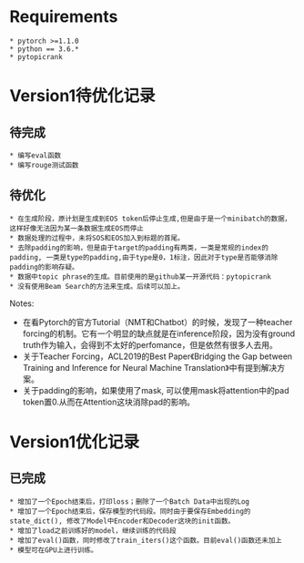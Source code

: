 # Requirements
```
* pytorch >=1.1.0
* python == 3.6.*
* pytopicrank
```
# Version1待优化记录
## 待完成
```
* 编写eval函数
* 编写rouge测试函数
```
## 待优化
```
* 在生成阶段，原计划是生成到EOS token后停止生成,但是由于是一个minibatch的数据，这样好像无法因为某一条数据生成EOS而停止
* 数据处理的过程中，未将SOS和EOS加入到标题的首尾。
* 去除padding的影响，但是由于target的padding有两类，一类是常规的index的padding, 一类是type的padding,由于type是0，1标注，因此对于type是否能够消除padding的影响存疑。
* 数据中topic phrase的生成。目前使用的是github某一开源代码：pytopicrank
* 没有使用Beam Search的方法来生成。后续可以加上。
```
Notes:
* 在看Pytorch的官方Tutorial（NMT和Chatbot）的时候，发现了一种teacher forcing的机制。它有一个明显的缺点就是在inference阶段，因为没有ground truth作为输入，会得到不太好的perfomance，但是依然有很多人去用。
* 关于Teacher Forcing，ACL2019的Best Paper《Bridging the Gap between Training and Inference for Neural Machine Translation》中有提到解决方案。
* 关于padding的影响，如果使用了mask, 可以使用mask将attention中的pad token置0.从而在Attention这块消除pad的影响。

# Version1优化记录
## 已完成
```
* 增加了一个Epoch结束后，打印loss；删除了一个Batch Data中出现的Log
* 增加了一个Epoch结束后，保存模型的代码段。同时由于要保存Embedding的state_dict(), 修改了Model中Encoder和Decoder这块的init函数。
* 增加了load之前训练好的model，继续训练的代码段
* 增加了eval()函数，同时修改了train_iters()这个函数。目前eval()函数还未加上
* 模型可在GPU上进行训练。
```
